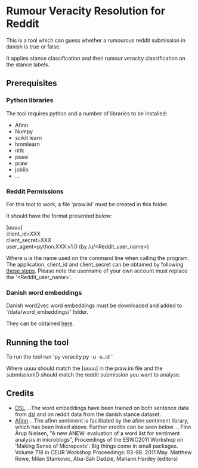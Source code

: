 # Rumour Veracity Resolution for Reddit

This is a tool which can guess whether a rumourous reddit submission in danish is true or false.

It applies stance classification and then rumour veracity classification on the stance labels.

## Prerequisites

### Python libraries
The tool requires python and a number of libraries to be installed:

* Afinn
* Numpy
* scikit learn
* hmmlearn
* nltk
* psaw
* praw
* joblib
* ...

### Reddit Permissions
For this tool to work, a file 'praw.ini' must be created in this folder.

It should have the format presented below:

[uuuu]  
client_id=XXX  
client_secret=XXX  
user_agent=python:XXX:v1.0 (by /u/<Reddit_user_name>)  

Where u is the name used on the command line when calling the program.
The application, client_id and client_secret can be obtained by following [these steps](https://github.com/reddit-archive/reddit/wiki/OAuth2).
Please note the username of your own account must replace the '<Reddit_user_name>'.

### Danish word embeddings

Danish word2vec word embeddings must be downloaded and added to '/data/word_embeddings/' folder.

They can be obtained [here](https://figshare.com/articles/Danish_DSL_and_Reddit_word2vec_word_embeddings/8099927).

## Running the tool

To run the tool run 'py veracity.py -u <uuuu> -s_id <submissionID>'

Where uuuu should match the [uuuu] in the praw.ini file and the submissionID should match the reddit submission you want to analyse.

## Credits

* [DSL](https://dsl.dk/)
...The word embeddings have been trained on both sentence data from [dsl](https://dsl.dk/) and on reddit data from the danish stance dataset.
* [Afinn](https://github.com/fnielsen/afinn)
...The afinn sentiment is facilitated by the afinn sentiment library, which has been linked above. Further credits can be seen below.
...Finn Årup Nielsen, "A new ANEW: evaluation of a word list for sentiment analysis in microblogs", Proceedings of the ESWC2011 Workshop on 'Making Sense of Microposts': Big things come in small packages. Volume 718 in CEUR Workshop Proceedings: 93-98. 2011 May. Matthew Rowe, Milan Stankovic, Aba-Sah Dadzie, Mariann Hardey (editors)
